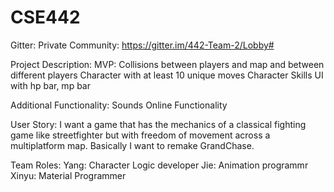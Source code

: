 # CSE442

Gitter:
Private Community:
https://gitter.im/442-Team-2/Lobby#

Project Description:
MVP:
Collisions between players and map and between different players
Character with at least 10 unique moves
Character Skills
UI with hp bar, mp bar

Additional Functionality:
Sounds
Online Functionality

User Story:
I want a game that has the mechanics of a classical fighting game like streetfighter but with freedom of movement across a multiplatform map. Basically I want to remake GrandChase.

Team Roles:
Yang: Character Logic developer
Jie: Animation programmr
Xinyu: Material Programmer
